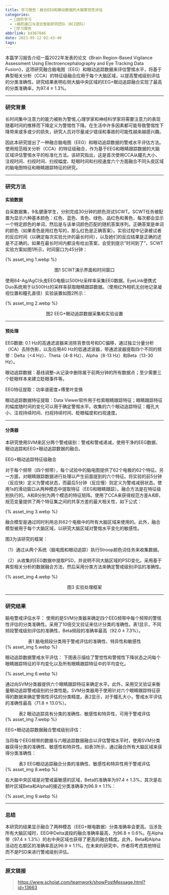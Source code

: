 ```yaml
---
title: 学习报告：融合EEG和眼动数据的大脑警觉性评估
categories:
  - 🌙进阶学习
  - ⭐脑机接口与混合智能研究团队（BCI团队）
  - 💫学习报告
abbrlink: bd367846
date: 2023-05-12 02:43:40
tags:
---
```


本篇学习报告介绍一篇2022年发表的论文《Brain Region-Based Vigilance Assessment Using Electroencephalography and Eye Tracking Data Fusion》，这项研究融合脑电图（EEG）和眼动追踪数据来评估警惕水平，将基于典型相关分析（CCA）的特征级融合应用于每个大脑区域，以提高警戒级别评估的分类准确性。研究结果表明右侧大脑中央区域的EEG+眼动追踪融合实现了最高的分类准确率，为97.4 ± 1.3%。

<!--more-->

***

### 研究背景

长时间集中注意力的能力被称为警惕,心理学家和神经科学家将需要注意力的表现随着时间的推移而下降定义为警惕性下降。在生活中许多因素都可能导致警惕性下降带来或多或少的损失，研究人员对尽量减少错误和事故的可能性越来越感兴趣。

因此本研究提出了一种融合脑电图（EEG）和眼动追踪数据的警戒水平评估方法。使用规范相关分析（CCA）的特征级融合，作为基于EEG和眼睛跟踪数据的大脑区域评估警惕水平的标准化方法。该研究指出，这是首次使用CCA从瞳孔大小、注视时间、扫视时间、扫视幅度、眨眼时间和扫视速度六个方面融合不同头皮区域的脑电图特征和眼睛跟踪特征的研究。

***

### 研究方法

#### 实验数据

自采数据集，9名健康学生，分别完成30分钟的颜色测试SCWT。SCWT任务被配置为显示六种基本颜色：红色、蓝色、青色、绿色、品红色和黄色，每次都会显示一个特定颜色的单词，然后是与该单词颜色匹配的随机答案序列。正确答案是单词的颜色（如果青色是用红色写的，那么红色是正确答案）。实验过程中记录被试者的反应时间（以确定每次实验允许的最长时间），以及她们的反应结果是正确的还是不正确的。如果在最长时间内都没有给出答案，会受到提示“时间到了”，SCWT实验方案如图1所示，时间窗口为45分钟：

{% asset_img 1.webp %}
<div align='center'>图1 SCWT演示界面和时间窗口</div>

使用64-Ag/AgCl头皮EEG电极以500Hz采样率采集EEG数据。EyeLink便携式Duo系统用于以500Hz的采样率获取眼睛跟踪数据。（使用红外相机无创地记录凝视位置和瞳孔直径）实验装置如图2所示：

{% asset_img 2.webp %}
<div align='center'>图2 EEG+眼动追踪数据采集和实验设置</div>

***

#### 预处理

EEG数据: 0.1 Hz的高通滤波器来消除背景信号和DC偏移，通过独立分量分析（ICA）去除伪影，以及应用40 Hz的低通滤波器，带通滤波器提取四个不同的频带：Delta（<4 Hz）、Theta（4-8 Hz）、Alpha（8-13 Hz）和Beta（13-30 Hz）。

眼动追踪数据：基线调整–从记录中删除属于前两分钟的所有数据点；至少需要三个眨眼样本来建立眨眼事件等。

EEG特征提取：功率谱密度+傅里叶变换

眼动追踪数据特征提取：Data Viewer软件用于检索眼睛跟踪特征；眼睛跟踪特征的幅度随时间的变化可以用于确定警惕水平。收集的六个眼动追踪特征：瞳孔大小、注视持续时间、扫视持续时间、眨眼幅度和扫视速度。

***

#### 分类器

本研究使用SVM来区分两个警戒级别：警戒和警戒递减，使用干净的EEG数据、眼动追踪和EEG+眼动追踪数据的融合。

EEG+眼动追踪特征级融合

对于每个频带（四个频带），每个试验中的脑电图提供了62个电极的62个特征。另一方面，对眼睛跟踪数据进行处理以产生前面提到的六个特征。将实验的前5分钟（反应快）定义为警戒状态，而最后5分钟（反应慢）则定义为警戒减弱状态。使用1s的滑动窗口从两种模态中提取特征（EEG和眼睛跟踪）。融合方法是在特征级别执行的。A和B分别为两个模态的特征矩阵。使用了CCA来获得规范方差A*和B*，规范变量提供了两个特征集之间的共享方差的最大相关性，如下公式：

{% asset_img 3.webp %}

融合模型是通过同时利用总共62个电极中的所有大脑区域来使用的。此外，融合模型被用于每个大脑区域，以研究大脑区域对警惕水平变化的敏感性。

图3为该研究的框架：

（1）通过从两个系统（脑电图和眼动追踪）执行Stroop颜色词任务来收集数据。

（2）从收集的EEG数据中提取PSD，并说明不同大脑区域的PSD变化。采用基于典型相关分析的数据融合方法，然后采用分类方法来确定警戒级别评估的准确性。

{% asset_img 4.webp %}
<div align='center'>图3 实验处理框架</div>

***

### 研究结果

脑电警戒评估水平：
使用的是SVM分类器来确定四个EEG频带中每个频带的警惕性评估的分类准确性。采用了10倍交叉验证来估计分类的准确性。表1显示，不同频段警戒级别评估的准确性，Beta频段的准确率最高（92.0 ± 7.3%）。

<div align='center'>表1 脑电频段分类用于警戒评估的准确性、特异性和敏感性</div>
{% asset_img 5.webp %}

眼动追踪数据警戒水平评估：
下图表示描绘了警觉性和警惕性下降状态之间每个眼睛跟踪特征的平均变化以及所有眼睛跟踪特征中的平均变化。

{% asset_img 6.webp %}

通过向SVM分类器提供六个眼睛跟踪特征来确定水平。此外，采用交叉验证来衡量眼动追踪警戒级别的分类性能。SVM分类器用于使用针对六个眼睛跟踪特征获得的数据来确定警惕性评估的分类精度。表2显示，对于瞳孔大小，警戒水平评估的准确性最高（71.8 ± 13.0%）。

<div align='center'>表2 眼动追踪具有分类的准确性、敏感性和特异性，可用于警戒评估</div>
{% asset_img 7.webp %}

EEG+眼动追踪数据融合警戒级别评估：

当将每个EEG频带的数据与六眼追踪数据融合以评估警惕水平时，使用SVM分类器获得分类的准确性、敏感性和特异性。如表3所示，通过融合所有大脑区域来获得分类准确性：

<div align='center'>表3 EEG眼动追踪融合分类的准确性、敏感性和特异性用于警戒评估</div>
{% asset_img 8.webp %}

右大脑中央区域是对警戒最敏感的区域，Beta的准确率为97.4 ± 1.3%，其次是右额叶区域Beta和Alpha的接近分类准确率为96.9 ± 1.1%：

{% asset_img 9.webp %}

***

### 总结

本研究的结果显示融合了两种模态（EEG+眼电数据）分类准确率会更高。当涉及所有大脑区域时，EEG中Delta波段的融合准确率最高，为96.8 ± 0.6%。在Alpha带（97.4 ± 1.3%）的右中央区域也获得了更高的融合精度。此外，Beta和Alpha活动在右额区的准确率高达96.9 ± 1.1%。在未来的研究中，作者将考虑其他特征而不是PSD来进行警戒级别评估。

***

### 原文链接

> <https://www.scholat.com/teamwork/showPostMessage.html?id=13663>
